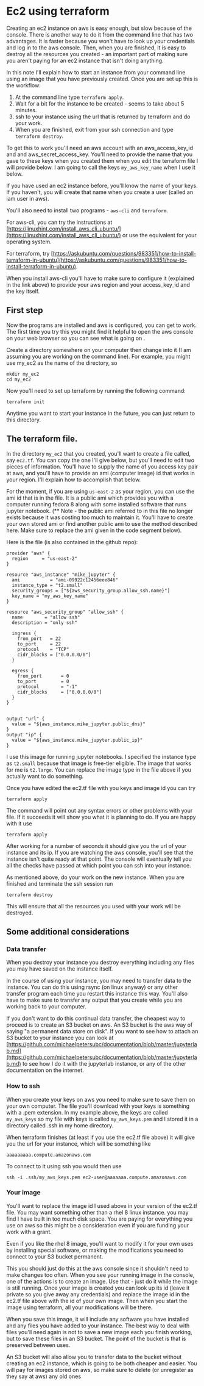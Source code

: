 # Ec2 using terraform

Creating an ec2 instance on aws is easy enough, but slow because of the console.  There is another way to do it from the command line that has two advantages.  It is faster because you won't have to look up your credentials and log in to the aws console.  Then, when you are finished, it is easy to destroy all the resources you created - an important part of making sure you aren't paying for an ec2 instance that isn't doing anything.

In this note I'll explain how to start an instance from your command line using an image that you have previously created.  Once you are set up this is the workflow:

1. At the command line type `terraform apply`.
1. Wait for a bit for the instance to be created - seems to take about 5 minutes.
1.  ssh to your instance using the url that is returned by terraform and do your work.
1. When you are finished, exit from your ssh connection and type `terraform destroy`.

To get this to work you'll need an aws account with an aws_access_key_id and and aws_secret_access_key.   You'll need to provide the name that you gave to these keys when you created them  when you edit the terraform file I will provide below.  I am going to call the keys `my_aws_key_name`  when I use it below.

If you have used an ec2 instance before, you'll know the name of your keys.  If you haven't, you will create that name when you create a user (called an iam user in aws).

You'll also need to install two programs - `aws-cli` and `terraform`.

For aws-cli, you can try the instructions at [https://linuxhint.com/install_aws_cli_ubuntu/](https://linuxhint.com/install_aws_cli_ubuntu/) or use the equivalent for your operating system.

For terraform, try [https://askubuntu.com/questions/983351/how-to-install-terraform-in-ubuntu](https://askubuntu.com/questions/983351/how-to-install-terraform-in-ubuntu).

When you install aws-cli you'll have to make sure to configure it (explained in the link above) to provide your aws region and your access_key_id and the key itself.

## First step

Now the programs are installed and aws is configured, you can get to work.  The first time you try this you might find it helpful to open the aws console on your web browser so you can see what is going on .

Create a directory somewhere on your computer then change into it (I am assuming you are working on the command line).  For example, you might use my_ec2 as the name of the directory, so 
```
mkdir my_ec2
cd my_ec2
```
Now you'll need to set up terraform by running the following command:
```
terraform init
```
Anytime you want to start your instance in the future, you can just return to this directory.

## The terraform file.

In the directory `my_ec2` that you created, you'll want to create a file called, say `ec2.tf`.   You can copy the one I'll give below, but you'll need to edit two pieces of information.  You'll have to supply the name of you access key pair at aws, and you'll have to provide an ami (computer image) id that works in your region.  I'll explain how to accomplish that below.  

For the moment, if you are using `us-east-2` as your region, you can use the ami id that is in the file. It is a public ami which provides you with a computer running fedora 8 along with some installed software that runs jupyter notebook.
(** Note - the public ami referred to in this file no longer exists because it was costing too much to maintain it.  You'll have to create your own stored ami or find another public ami to use the method described here.  Make sure to replace the ami given in the code segment below).

Here is the file (is also contained in the github repo):
```
provider "aws" {
  region     = "us-east-2"
}

resource "aws_instance" "mike_jupyter" {
  ami           = "ami-09922c12456eee846"
  instance_type = "t2.small"
  security_groups = ["${aws_security_group.allow_ssh.name}"]
  key_name = "my_aws_key_name"
}

resource "aws_security_group" "allow_ssh" {
  name        = "allow ssh"
  description = "only ssh"

  ingress {
    from_port   = 22
    to_port     = 22
    protocol    = "TCP"
    cidr_blocks = ["0.0.0.0/0"]
  }

  egress {
    from_port       = 0
    to_port         = 0
    protocol        = "-1"
    cidr_blocks     = ["0.0.0.0/0"]
  }
}


output "url" {
  value = "${aws_instance.mike_jupyter.public_dns}"
}
output "ip" {
  value = "${aws_instance.mike_jupyter.public_ip}"
}
```

I use this image for running jupyter notebooks.  I specified the instance type as `t2.small` because that image is free-tier eligible.  The image that works for me is `t2.large`.  You can replace the image type in the file above if you actually want to do something.

Once you have edited the ec2.tf file with you keys and image id you can try
```
terraform apply
```
The command will point out any syntax errors or other problems with your file. If it succeeds it will show you what it is planning to do.  If you are happy with it use
```
terraform apply
```
After working for a number of seconds it should give you the url of your instance and its ip.  If you are watching the aws console, you'll see that the instance isn't quite ready at that point.  The console will eventually tell you all the checks have passed at which point you can ssh into your instance.

As mentioned above, do your work on the new instance.  When you are finished and terminate the ssh session run
```
terraform destroy
```
This will ensure that all the resources you used with your work will be destroyed.

## Some additional considerations

### Data transfer

When you destroy your instance you destroy everything including any files you may have saved on the instance itself.   

In the course of using your instance, you may need to transfer data to the instance.  You can do this using rsync (on linux anyway) or any other transfer program each time you restart this instance this way.  You'll also have to make sure to transfer any output that you create while you are working back to your computer.

If you don't want to do this continual data transfer, the cheapest way to proceed is to create an S3 bucket on aws.  An S3 bucket is the aws way of saying "a permanent data store on disk".  If you want to see how to attach an S3 bucket to your instance you can look at [https://github.com/michaelpetersubc/documentation/blob/master/jupyterlab.md](https://github.com/michaelpetersubc/documentation/blob/master/jupyterlab.md) to see how I do it with the jupyterlab instance, or any of the other documentation on the internet.

### How to ssh

When you create your keys on aws you need to make sure to save them on your own computer.  The file you'll download with your keys is something with a .pem extension.  In my example above, the keys are called `my_aws_keys` so my file with keys is called `my_aws_keys.pem` and I stored it in a directory called .ssh in my home directory.

When terraform finishes (at least if you use the ec2.tf file above) it will give you the url for your instance, which will be something like
```
aaaaaaaaa.compute.amazonaws.com
```
To connect to it using ssh you would then use

```
ssh -i .ssh/my_aws_keys.pem ec2-user@aaaaaaa.compute.amazonaws.com
```
### Your image
You'll want to replace the image id I used above in your version of the ec2.tf file.  You may want something other than a rhel 8 linux instance.  you may find I have built in too much disk space.  You are paying for everything you use on aws so this might be a consideration even if you are funding your work with a grant.

Even if you like the rhel 8 image, you'll want to modify it for your own uses by installing special software, or making the modifications you need to connect to your S3 bucket permanent.

This you should just do this at the aws console since it shouldn't need to make changes too often.  When you see your running image in the console, one of the actions is to create an image.  Use that - just do it while the image is still running.  Once your image is created you can look up its id (leave it private so you give away any credentials) and replace the image id in the ec2.tf file above with the id of your own image.  Then when you start the image using terraform, all your modifications will be there.

When you save this image, it will include any software you have installed and any files you have added to your instance.  The best way to deal with files you'll need again  is not to save a new image each you finish working, but to save these files in an S3 bucket.  The point of the bucket is that is preserved between uses.  

An S3 bucket will also allow you to transfer data to the bucket without creating an ec2 instance, which is going to be both cheaper and easier.
You will pay for images stored on aws, so make sure to delete (or unregister as they say at aws) any old ones